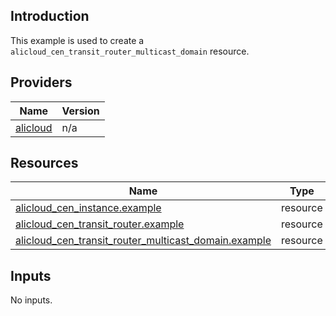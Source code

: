 <!-- BEGIN_TF_DOCS -->
## Introduction

This example is used to create a `alicloud_cen_transit_router_multicast_domain` resource.

## Providers

| Name | Version |
|------|---------|
| <a name="provider_alicloud"></a> [alicloud](#provider\_alicloud) | n/a |

## Resources

| Name | Type |
|------|------|
| [alicloud_cen_instance.example](https://registry.terraform.io/providers/aliyun/alicloud/latest/docs/resources/cen_instance) | resource |
| [alicloud_cen_transit_router.example](https://registry.terraform.io/providers/aliyun/alicloud/latest/docs/resources/cen_transit_router) | resource |
| [alicloud_cen_transit_router_multicast_domain.example](https://registry.terraform.io/providers/aliyun/alicloud/latest/docs/resources/cen_transit_router_multicast_domain) | resource |

## Inputs

No inputs.
<!-- END_TF_DOCS -->    